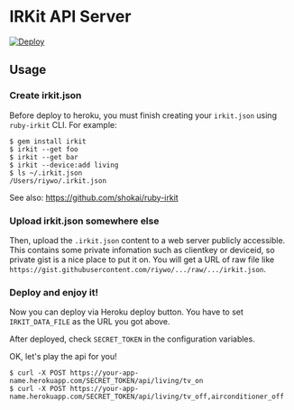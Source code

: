 # IRKit API Server

[![Deploy](https://www.herokucdn.com/deploy/button.png)](https://heroku.com/deploy)

## Usage

### Create irkit.json
Before deploy to heroku, you must finish creating your `irkit.json` using `ruby-irkit` CLI. For example:

````
$ gem install irkit
$ irkit --get foo
$ irkit --get bar
$ irkit --device:add living
$ ls ~/.irkit.json
/Users/riywo/.irkit.json
````

See also: https://github.com/shokai/ruby-irkit

### Upload irkit.json somewhere else
Then, upload the `.irkit.json` content to a web server publicly accessible. This contains some private infomation such as clientkey or deviceid, so private gist is a nice place to put it on. You will get a URL of raw file like `https://gist.githubusercontent.com/riywo/.../raw/.../irkit.json`.

### Deploy and enjoy it!
Now you can deploy via Heroku deploy button. You have to set `IRKIT_DATA_FILE` as the URL you got above.

After deployed, check `SECRET_TOKEN` in the configuration variables.

OK, let's play the api for you!

````
$ curl -X POST https://your-app-name.herokuapp.com/SECRET_TOKEN/api/living/tv_on
$ curl -X POST https://your-app-name.herokuapp.com/SECRET_TOKEN/api/living/tv_off,airconditioner_off
````
